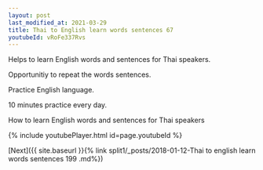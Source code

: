```yaml
---
layout: post
last_modified_at: 2021-03-29
title: Thai to English learn words sentences 67 
youtubeId: vRoFe337Rvs
---
```

 
 
Helps to learn English words and sentences for Thai speakers.

Opportunitiy to repeat the words sentences. 

Practice English language. 
 
10 minutes practice every day. 
 
How to learn English words and sentences for Thai speakers 
 
{% include youtubePlayer.html id=page.youtubeId %}
 
 
[Next]({{ site.baseurl }}{% link  split1/_posts/2018-01-12-Thai to english learn words sentences 199 .md%})
 
